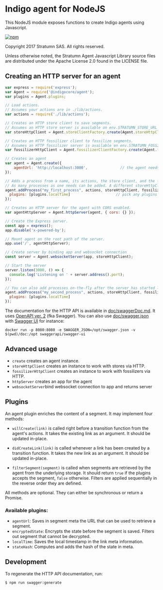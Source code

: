 # Indigo agent for NodeJS

This NodeJS module exposes functions to create Indigo agents using Javascript.

[![npm](https://img.shields.io/npm/v/@indigocore/agent.svg)](https://www.npmjs.com/package/@indigocore/agent)

Copyright 2017 Stratumn SAS. All rights reserved.

Unless otherwise noted, the Stratumn Agent Javascript Library source files are distributed under the Apache License 2.0 found in the LICENSE file.

## Creating an HTTP server for an agent

```javascript
var express = require('express');
var Agent = require('@indigocore/agent');
var plugins = Agent.plugins;

// Load actions.
// Assumes your actions are in ./lib/actions.
var actions = require('./lib/actions');

// Creates an HTTP store client to save segments.
// Assumes an HTTP store server is available on env.STRATUMN_STORE_URL or http://store:5000.
var storeHttpClient = Agent.storeClientFactory.create(Agent.storeHttpClient, process.env.STRATUMN_STORE_URL || 'http://store:5000');

// Creates an HTTP fossilizer client to fossilize segments.
// Assumes an HTTP fossilizer server is available on env.STRATUMN_FOSSILIZER_URL or http://fossilizer:6000.
var fossilizerHttpClient = Agent.fossilizerClientFactory.create(Agent.fossilizerHttpClient, process.env.STRATUMN_FOSSILIZER_URL || 'http://fossilizer:6000');

// Creates an agent
var agent = Agent.create({
    agentUrl: 'http://localhost:3000',               // the agent needs to know its root URL,·
});

// Adds a process from a name, its actions, the store client, and the fossilizer client.
// As many processes as one needs can be added. A different storeHttpClient and fossilizerHttpClient may be used.
agent.addProcess("my_first_process", actions, storeHttpClient, fossilizerHttpClient, {
  plugins: [plugins.localTime]                     // pick any plugins from src/plugins or develop your own - order matters
});

// Creates an HTTP server for the agent with CORS enabled.
var agentHttpServer = Agent.httpServer(agent, { cors: {} });

// Create the Express server.
const app = express();
app.disable('x-powered-by');

// Mount agent on the root path of the server.
app.use('/', agentHttpServer);

// Create server by binding app and websocket connection
const server = Agent.websocketServer(app, storeHttpClient);

// Start the server
server.listen(3000, () => {
  console.log('Listening on ' + server.address().port);
});

// You can also add processes on-the-fly after the server has started listening
agent.addProcess("my_second_process", actions, storeHttpClient, fossilizerHttpClient, {
  plugins: [plugins.localTime]
});
```

The documentation for the HTTP API is available in [doc/swaggerDoc.md](doc/swaggerDoc.md). It uses [OpenAPI ver. 2](https://github.com/OAI/OpenAPI-Specification/blob/master/versions/2.0.md) (fka Swagger). You can also use [doc/swagger.json](doc/swagger.json) with [Swagger UI](https://swagger.io/swagger-ui/) for instance:

```
docker run -p 8080:8080 -e SWAGGER_JSON=/opt/swagger.json -v $(pwd)/doc:/opt swaggerapi/swagger-ui
```

## Advanced usage

- `create` creates an agent instance.
- `storeHttpClient` creates an instance to work with stores via HTTP.
- `fossilizerHttpClient` creates an instance to work with fossilizers via HTTP.
- `httpServer` creates an app for the agent
- `websocketServer`bind websocket connection to app and returns server

## Plugins

An agent plugin enriches the content of a segment. It may implement four methods:

- `willCreate(link)`
is called right before a transition function from the agent's actions. It takes the existing link as an argument. It should be updated in-place.

- `didCreateLink(link)`
is called whenever a link has been created by a transition function. It takes the new link as an argument. It should be updated in-place.

- `filterSegment(segment)`
is called when segments are retrieved by the agent from the underlying storage. It should return `true` if the plugins accepts the segment, `false` otherwise.
Filters are applied sequentially in the reverse order they are defined.

All methods are optional. They can either be synchronous or return a Promise.

### Available plugins:

- `agentUrl`: Saves in segment meta the URL that can be used to retrieve a segment.
- `encryptedState`: Encrypts the state before the segment is saved. Filters out segment that cannot be decrypted.
- `localTime`: Saves the local timestamp in the link meta information.
- `stateHash`: Computes and adds the hash of the state in meta.

## Development

To regenerate the HTTP API documentation, run:

```
$ npm run swagger:generate
```
